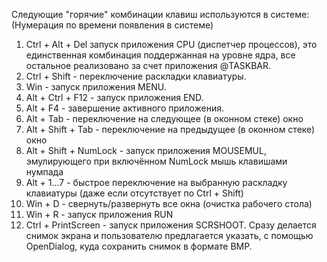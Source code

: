 Следующие "горячие" комбинации клавиш используются в системе:
(Нумерация по времени появления в системе)
1) Ctrl + Alt + Del запуск приложения CPU (диспетчер процессов), это единственная комбинация поддержанная на уровне ядра, все остальное реализовано за счет приложения @TASKBAR.
2) Ctrl + Shift - переключение раскладки клавиатуры.
3) Win - запуск приложения MENU.
4) Alt + Ctrl + F12 - запуск приложения END.
5) Alt + F4 - завершение активного приложения.
6) Alt + Tab - переключение на следующее (в оконном стеке) окно
7) Alt + Shift + Tab - переключение на предыдущее (в оконном стеке) окно
8) Alt + Shift + NumLock - запуск приложения MOUSEMUL, эмулирующего при включённом NumLock мышь клавишами нумпада
9) Alt + 1...7 - быстрое переключение на выбранную раскладку клавиатуры (даже если отсутствует по Ctrl + Shift)
10) Win + D - свернуть/развернуть все окна (очистка рабочего стола)
11) Win + R - запуск приложения RUN
12) Ctrl + PrintScreen - запуск приложения SCRSHOOT. Сразу делается снимок экрана и пользователю предлагается указать, с помощью OpenDialog, куда сохранить снимок в формате BMP.
